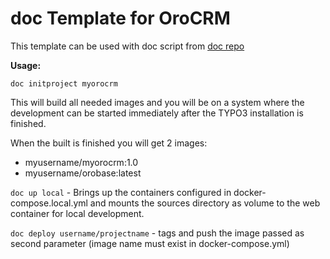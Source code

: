 # doc Template for OroCRM

This template can be used with doc script from [doc repo](https://github.com/mario-seidel/doc)

**Usage:**

```doc initproject myorocrm```

This will build all needed images and you will be on a system where the
development can be started immediately after the TYPO3 installation is finished.

When the built is finished you will get 2 images:
- myusername/myorocrm:1.0
- myusername/orobase:latest

```doc up local``` - Brings up the containers configured in docker-compose.local.yml and mounts
the sources directory as volume to the web container for local development.

```doc deploy username/projectname``` - tags and push the image passed as second parameter
(image name must exist in docker-compose.yml)
